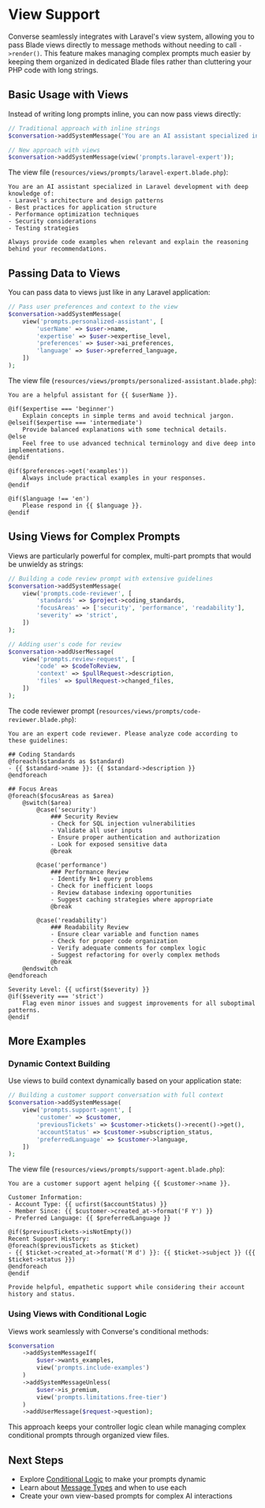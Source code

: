 # View Support

Converse seamlessly integrates with Laravel's view system, allowing you to pass Blade views directly to message methods without needing to call `->render()`. This feature makes managing complex prompts much easier by keeping them organized in dedicated Blade files rather than cluttering your PHP code with long strings.

## Basic Usage with Views

Instead of writing long prompts inline, you can now pass views directly:

```php
// Traditional approach with inline strings
$conversation->addSystemMessage('You are an AI assistant specialized in Laravel development...');

// New approach with views
$conversation->addSystemMessage(view('prompts.laravel-expert'));
```

The view file (`resources/views/prompts/laravel-expert.blade.php`):
```blade
You are an AI assistant specialized in Laravel development with deep knowledge of:
- Laravel's architecture and design patterns
- Best practices for application structure
- Performance optimization techniques
- Security considerations
- Testing strategies

Always provide code examples when relevant and explain the reasoning behind your recommendations.
```

## Passing Data to Views

You can pass data to views just like in any Laravel application:

```php
// Pass user preferences and context to the view
$conversation->addSystemMessage(
    view('prompts.personalized-assistant', [
        'userName' => $user->name,
        'expertise' => $user->expertise_level,
        'preferences' => $user->ai_preferences,
        'language' => $user->preferred_language,
    ])
);
```

The view file (`resources/views/prompts/personalized-assistant.blade.php`):
```blade
You are a helpful assistant for {{ $userName }}.

@if($expertise === 'beginner')
    Explain concepts in simple terms and avoid technical jargon.
@elseif($expertise === 'intermediate')
    Provide balanced explanations with some technical details.
@else
    Feel free to use advanced technical terminology and dive deep into implementations.
@endif

@if($preferences->get('examples'))
    Always include practical examples in your responses.
@endif

@if($language !== 'en')
    Please respond in {{ $language }}.
@endif
```

## Using Views for Complex Prompts

Views are particularly powerful for complex, multi-part prompts that would be unwieldy as strings:

```php
// Building a code review prompt with extensive guidelines
$conversation->addSystemMessage(
    view('prompts.code-reviewer', [
        'standards' => $project->coding_standards,
        'focusAreas' => ['security', 'performance', 'readability'],
        'severity' => 'strict',
    ])
);

// Adding user's code for review
$conversation->addUserMessage(
    view('prompts.review-request', [
        'code' => $codeToReview,
        'context' => $pullRequest->description,
        'files' => $pullRequest->changed_files,
    ])
);
```

The code reviewer prompt (`resources/views/prompts/code-reviewer.blade.php`):
```blade
You are an expert code reviewer. Please analyze code according to these guidelines:

## Coding Standards
@foreach($standards as $standard)
- {{ $standard->name }}: {{ $standard->description }}
@endforeach

## Focus Areas
@foreach($focusAreas as $area)
    @switch($area)
        @case('security')
            ### Security Review
            - Check for SQL injection vulnerabilities
            - Validate all user inputs
            - Ensure proper authentication and authorization
            - Look for exposed sensitive data
            @break
            
        @case('performance')
            ### Performance Review
            - Identify N+1 query problems
            - Check for inefficient loops
            - Review database indexing opportunities
            - Suggest caching strategies where appropriate
            @break
            
        @case('readability')
            ### Readability Review
            - Ensure clear variable and function names
            - Check for proper code organization
            - Verify adequate comments for complex logic
            - Suggest refactoring for overly complex methods
            @break
    @endswitch
@endforeach

Severity Level: {{ ucfirst($severity) }}
@if($severity === 'strict')
    Flag even minor issues and suggest improvements for all suboptimal patterns.
@endif
```

## More Examples

### Dynamic Context Building

Use views to build context dynamically based on your application state:

```php
// Building a customer support conversation with full context
$conversation->addSystemMessage(
    view('prompts.support-agent', [
        'customer' => $customer,
        'previousTickets' => $customer->tickets()->recent()->get(),
        'accountStatus' => $customer->subscription_status,
        'preferredLanguage' => $customer->language,
    ])
);
```

The view file (`resources/views/prompts/support-agent.blade.php`):
```blade
You are a customer support agent helping {{ $customer->name }}.

Customer Information:
- Account Type: {{ ucfirst($accountStatus) }}
- Member Since: {{ $customer->created_at->format('F Y') }}
- Preferred Language: {{ $preferredLanguage }}

@if($previousTickets->isNotEmpty())
Recent Support History:
@foreach($previousTickets as $ticket)
- {{ $ticket->created_at->format('M d') }}: {{ $ticket->subject }} ({{ $ticket->status }})
@endforeach
@endif

Provide helpful, empathetic support while considering their account history and status.
```

### Using Views with Conditional Logic

Views work seamlessly with Converse's conditional methods:

```php
$conversation
    ->addSystemMessageIf(
        $user->wants_examples,
        view('prompts.include-examples')
    )
    ->addSystemMessageUnless(
        $user->is_premium,
        view('prompts.limitations.free-tier')
    )
    ->addUserMessage($request->question);
```

This approach keeps your controller logic clean while managing complex conditional prompts through organized view files.

## Next Steps

- Explore [Conditional Logic](/guide/conditional-logic) to make your prompts dynamic
- Learn about [Message Types](/guide/messages) and when to use each
- Create your own view-based prompts for complex AI interactions 
